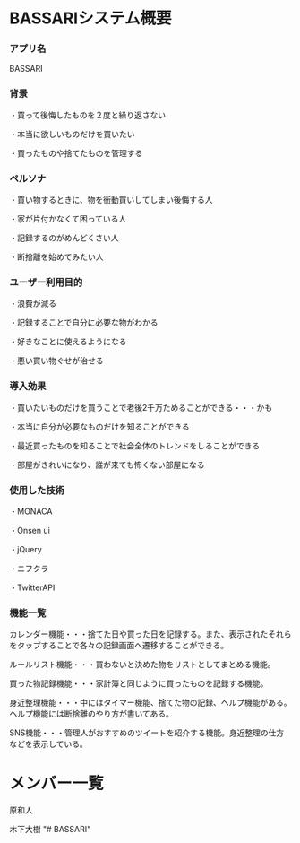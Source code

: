 # BASSARIシステム概要

### アプリ名

BASSARI

### 背景

・買って後悔したものを２度と繰り返さない

・本当に欲しいものだけを買いたい

・買ったものや捨てたものを管理する

### ペルソナ

・買い物するときに、物を衝動買いしてしまい後悔する人

・家が片付かなくて困っている人

・記録するのがめんどくさい人

・断捨離を始めてみたい人

### ユーザー利用目的

・浪費が減る

・記録することで自分に必要な物がわかる

・好きなことに使えるようになる

・悪い買い物ぐせが治せる

### 導入効果

・買いたいものだけを買うことで老後2千万ためることができる・・・かも

・本当に自分が必要なものだけを知ることができる

・最近買ったものを知ることで社会全体のトレンドをしることができる

・部屋がきれいになり、誰が来ても怖くない部屋になる

### 使用した技術

・MONACA

・Onsen ui

・jQuery

・ニフクラ

・TwitterAPI

### 機能一覧

カレンダー機能・・・捨てた日や買った日を記録する。また、表示されたそれらをタップすることで各々の記録画面へ遷移することができる。

ルールリスト機能・・・買わないと決めた物をリストとしてまとめる機能。

買った物記録機能・・・家計簿と同じように買ったものを記録する機能。

身近整理機能・・・中にはタイマー機能、捨てた物の記録、ヘルプ機能がある。ヘルプ機能には断捨離のやり方が書いてある。

SNS機能・・・管理人がおすすめのツイートを紹介する機能。身近整理の仕方などを表示している。

# メンバー一覧

原和人

木下大樹
"# BASSARI" 

